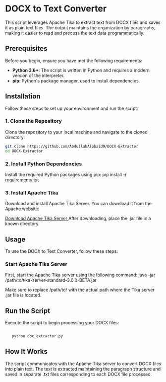 # DOCX to Text Converter

This script leverages Apache Tika to extract text from DOCX files and saves it as plain text files. The output maintains the organization by paragraphs, making it easier to read and process the text data programmatically.

## Prerequisites

Before you begin, ensure you have met the following requirements:
- **Python 3.6+**: The script is written in Python and requires a modern version of the interpreter.
- **pip**: Python's package manager, used to install dependencies.

## Installation

Follow these steps to set up your environment and run the script:

### 1. Clone the Repository

Clone the repository to your local machine and navigate to the cloned directory:

```bash
git clone https://github.com/AbdullahAlobaid9/DOCX-Extractor
cd DOCX-Extractor
```

### 2. Install Python Dependencies

Install the required Python packages using pip:
      pip install -r requirements.txt

### 3. Install Apache Tika

Download and install Apache Tika Server. You can download it from the Apache website:

[Download Apache Tika Server
](https://www.apache.org/dyn/closer.lua/tika/3.0.0-BETA/tika-server-standard-3.0.0-BETA.jar)
After downloading, place the .jar file in a known directory.

## Usage

To use the DOCX to Text Converter, follow these steps:
### Start Apache Tika Server

First, start the Apache Tika server using the following command:
      java -jar /path/to/tika-server-standard-3.0.0-BETA.jar

Make sure to replace /path/to/ with the actual path where the Tika server .jar file is located.

## Run the Script

Execute the script to begin processing your DOCX files:

```bash

   python doc_extractor.py
```

## How It Works

The script communicates with the Apache Tika server to convert DOCX files into plain text. The text is extracted maintaining the paragraph structure and saved in separate .txt files corresponding to each DOCX file processed.
